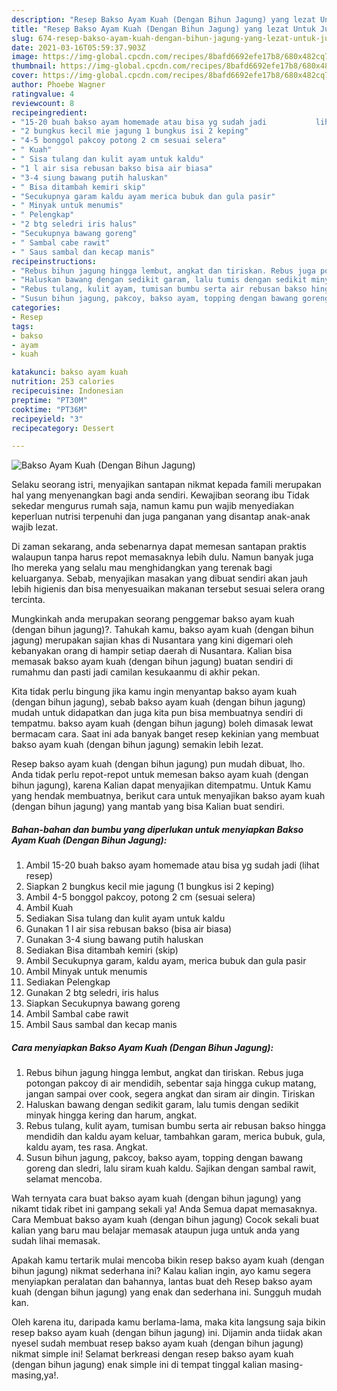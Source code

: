 ```yaml
---
description: "Resep Bakso Ayam Kuah (Dengan Bihun Jagung) yang lezat Untuk Jualan"
title: "Resep Bakso Ayam Kuah (Dengan Bihun Jagung) yang lezat Untuk Jualan"
slug: 674-resep-bakso-ayam-kuah-dengan-bihun-jagung-yang-lezat-untuk-jualan
date: 2021-03-16T05:59:37.903Z
image: https://img-global.cpcdn.com/recipes/8bafd6692efe17b8/680x482cq70/bakso-ayam-kuah-dengan-bihun-jagung-foto-resep-utama.jpg
thumbnail: https://img-global.cpcdn.com/recipes/8bafd6692efe17b8/680x482cq70/bakso-ayam-kuah-dengan-bihun-jagung-foto-resep-utama.jpg
cover: https://img-global.cpcdn.com/recipes/8bafd6692efe17b8/680x482cq70/bakso-ayam-kuah-dengan-bihun-jagung-foto-resep-utama.jpg
author: Phoebe Wagner
ratingvalue: 4
reviewcount: 8
recipeingredient:
- "15-20 buah bakso ayam homemade atau bisa yg sudah jadi           lihat resep"
- "2 bungkus kecil mie jagung 1 bungkus isi 2 keping"
- "4-5 bonggol pakcoy potong 2 cm sesuai selera"
- " Kuah"
- " Sisa tulang dan kulit ayam untuk kaldu"
- "1 l air sisa rebusan bakso bisa air biasa"
- "3-4 siung bawang putih haluskan"
- " Bisa ditambah kemiri skip"
- "Secukupnya garam kaldu ayam merica bubuk dan gula pasir"
- " Minyak untuk menumis"
- " Pelengkap"
- "2 btg seledri iris halus"
- "Secukupnya bawang goreng"
- " Sambal cabe rawit"
- " Saus sambal dan kecap manis"
recipeinstructions:
- "Rebus bihun jagung hingga lembut, angkat dan tiriskan. Rebus juga potongan pakcoy di air mendidih, sebentar saja hingga cukup matang, jangan sampai over cook, segera angkat dan siram air dingin. Tiriskan"
- "Haluskan bawang dengan sedikit garam, lalu tumis dengan sedikit minyak hingga kering dan harum, angkat."
- "Rebus tulang, kulit ayam, tumisan bumbu serta air rebusan bakso hingga mendidih dan kaldu ayam keluar, tambahkan garam, merica bubuk, gula, kaldu ayam, tes rasa. Angkat."
- "Susun bihun jagung, pakcoy, bakso ayam, topping dengan bawang goreng dan sledri, lalu siram kuah kaldu. Sajikan dengan sambal rawit, selamat mencoba."
categories:
- Resep
tags:
- bakso
- ayam
- kuah

katakunci: bakso ayam kuah 
nutrition: 253 calories
recipecuisine: Indonesian
preptime: "PT30M"
cooktime: "PT36M"
recipeyield: "3"
recipecategory: Dessert

---
```



![Bakso Ayam Kuah (Dengan Bihun Jagung)](https://img-global.cpcdn.com/recipes/8bafd6692efe17b8/680x482cq70/bakso-ayam-kuah-dengan-bihun-jagung-foto-resep-utama.jpg)

Selaku seorang istri, menyajikan santapan nikmat kepada famili merupakan hal yang menyenangkan bagi anda sendiri. Kewajiban seorang ibu Tidak sekedar mengurus rumah saja, namun kamu pun wajib menyediakan keperluan nutrisi terpenuhi dan juga panganan yang disantap anak-anak wajib lezat.

Di zaman  sekarang, anda sebenarnya dapat memesan santapan praktis walaupun tanpa harus repot memasaknya lebih dulu. Namun banyak juga lho mereka yang selalu mau menghidangkan yang terenak bagi keluarganya. Sebab, menyajikan masakan yang dibuat sendiri akan jauh lebih higienis dan bisa menyesuaikan makanan tersebut sesuai selera orang tercinta. 



Mungkinkah anda merupakan seorang penggemar bakso ayam kuah (dengan bihun jagung)?. Tahukah kamu, bakso ayam kuah (dengan bihun jagung) merupakan sajian khas di Nusantara yang kini digemari oleh kebanyakan orang di hampir setiap daerah di Nusantara. Kalian bisa memasak bakso ayam kuah (dengan bihun jagung) buatan sendiri di rumahmu dan pasti jadi camilan kesukaanmu di akhir pekan.

Kita tidak perlu bingung jika kamu ingin menyantap bakso ayam kuah (dengan bihun jagung), sebab bakso ayam kuah (dengan bihun jagung) mudah untuk didapatkan dan juga kita pun bisa membuatnya sendiri di tempatmu. bakso ayam kuah (dengan bihun jagung) boleh dimasak lewat bermacam cara. Saat ini ada banyak banget resep kekinian yang membuat bakso ayam kuah (dengan bihun jagung) semakin lebih lezat.

Resep bakso ayam kuah (dengan bihun jagung) pun mudah dibuat, lho. Anda tidak perlu repot-repot untuk memesan bakso ayam kuah (dengan bihun jagung), karena Kalian dapat menyajikan ditempatmu. Untuk Kamu yang hendak membuatnya, berikut cara untuk menyajikan bakso ayam kuah (dengan bihun jagung) yang mantab yang bisa Kalian buat sendiri.

<!--inarticleads1-->

##### Bahan-bahan dan bumbu yang diperlukan untuk menyiapkan Bakso Ayam Kuah (Dengan Bihun Jagung):

1. Ambil 15-20 buah bakso ayam homemade atau bisa yg sudah jadi           (lihat resep)
1. Siapkan 2 bungkus kecil mie jagung (1 bungkus isi 2 keping)
1. Ambil 4-5 bonggol pakcoy, potong 2 cm (sesuai selera)
1. Ambil  Kuah
1. Sediakan  Sisa tulang dan kulit ayam untuk kaldu
1. Gunakan 1 l air sisa rebusan bakso (bisa air biasa)
1. Gunakan 3-4 siung bawang putih haluskan
1. Sediakan  Bisa ditambah kemiri (skip)
1. Ambil Secukupnya garam, kaldu ayam, merica bubuk dan gula pasir
1. Ambil  Minyak untuk menumis
1. Sediakan  Pelengkap
1. Gunakan 2 btg seledri, iris halus
1. Siapkan Secukupnya bawang goreng
1. Ambil  Sambal cabe rawit
1. Ambil  Saus sambal dan kecap manis




<!--inarticleads2-->

##### Cara menyiapkan Bakso Ayam Kuah (Dengan Bihun Jagung):

1. Rebus bihun jagung hingga lembut, angkat dan tiriskan. Rebus juga potongan pakcoy di air mendidih, sebentar saja hingga cukup matang, jangan sampai over cook, segera angkat dan siram air dingin. Tiriskan
1. Haluskan bawang dengan sedikit garam, lalu tumis dengan sedikit minyak hingga kering dan harum, angkat.
1. Rebus tulang, kulit ayam, tumisan bumbu serta air rebusan bakso hingga mendidih dan kaldu ayam keluar, tambahkan garam, merica bubuk, gula, kaldu ayam, tes rasa. Angkat.
1. Susun bihun jagung, pakcoy, bakso ayam, topping dengan bawang goreng dan sledri, lalu siram kuah kaldu. Sajikan dengan sambal rawit, selamat mencoba.




Wah ternyata cara buat bakso ayam kuah (dengan bihun jagung) yang nikamt tidak ribet ini gampang sekali ya! Anda Semua dapat memasaknya. Cara Membuat bakso ayam kuah (dengan bihun jagung) Cocok sekali buat kalian yang baru mau belajar memasak ataupun juga untuk anda yang sudah lihai memasak.

Apakah kamu tertarik mulai mencoba bikin resep bakso ayam kuah (dengan bihun jagung) nikmat sederhana ini? Kalau kalian ingin, ayo kamu segera menyiapkan peralatan dan bahannya, lantas buat deh Resep bakso ayam kuah (dengan bihun jagung) yang enak dan sederhana ini. Sungguh mudah kan. 

Oleh karena itu, daripada kamu berlama-lama, maka kita langsung saja bikin resep bakso ayam kuah (dengan bihun jagung) ini. Dijamin anda tiidak akan nyesel sudah membuat resep bakso ayam kuah (dengan bihun jagung) nikmat simple ini! Selamat berkreasi dengan resep bakso ayam kuah (dengan bihun jagung) enak simple ini di tempat tinggal kalian masing-masing,ya!.

